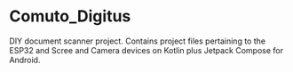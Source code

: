 # Comuto_Digitus
DIY document scanner project. Contains project files pertaining to the ESP32 and Scree and Camera devices on Kotlin plus Jetpack Compose for Android.
